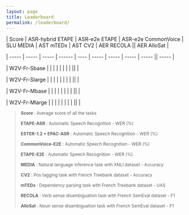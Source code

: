```yaml
---
layout: page
title: Leaderboard
permalink: /leaderboard/
---
```

<script src="https://code.iconify.design/1/1.0.7/iconify.min.js"></script>

| Score | ASR-hybrid ETAPE | ASR-e2e ETAPE | ASR-e2e CommonVoice | SLU MEDIA | AST mTEDx | AST CV2   | AER RECOLA   || AER AlloSat   |

| ----- | ----- | ----- | ------ | ---- | ----- | ----- | ----- | ----- || ----- |

| W2V-Fr-Sbase <a href="https://github.com/google-research/bert"><span class="iconify" data-icon="ion-md-link" data-inline="false"></span></a>  |  |  |  |   |  |  | |  ||  |

| W2V-Fr-Slarge <a href="https://github.com/pytorch/fairseq/blob/master/examples/camembert"><span class="iconify" data-icon="ion-md-link" data-inline="false"></span></a> |  |  |  |   |  |  | |  ||  |

| W2V-Fr-Mbase <a href="https://github.com/getalp/Flaubert"><span class="iconify" data-icon="ion-md-link" data-inline="false"></span></a>                            |  |  |  |   |  |  | |  || |  

| W2V-Fr-Mlarge <a href="https://github.com/getalp/Flaubert"><span class="iconify" data-icon="ion-md-link" data-inline="false"></span></a>                           |  |  |  |   |  |  | |  ||  |  

><sub> **Score** : Average score of all the tasks 
>
><sub> **ETAPE-ASR** : Automatic Speech Recognition - WER (%)
>
><sub> **ESTER-1.2 + EPAC-ASR** : Automatic Speech Recognition - WER (%)
>
><sub> **CommonVoice-E2E** : Automatic Speech Recognition - WER (%)
>
><sub> **ETAPE-E2E** : Automatic Speech Recognition - WER (%)
>
><sub> **MEDIA** : Natural language inference task with XNLI dataset - Accuracy 
>
><sub> **CV2** : Pos tagging task with French Treebank dataset - Accuracy 
>
><sub> **mTEDx** : Dependency parsing task with French Treebank dataset - UAS 
>
><sub> **RECOLA** : Verb sense disambiguation task with French SemEval dataset - F1 
>
><sub> **AlloSat** : Noun sense disambiguation task with French SemEval dataset - F1
